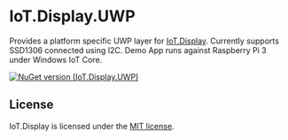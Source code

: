 # IoT.Display.UWP
Provides a platform specific UWP layer for [IoT.Display](https://github.com/serhiiz/IoT.Display). Currently supports SSD1306 connected using I2C. Demo App runs against Raspberry Pi 3 under Windows IoT Core.

[![NuGet version (IoT.Display.UWP)](https://img.shields.io/nuget/v/IoT.Display.svg?style=flat-square)](https://www.nuget.org/packages/IoT.Display.UWP/)

## License
IoT.Display is licensed under the [MIT license](LICENSE).
